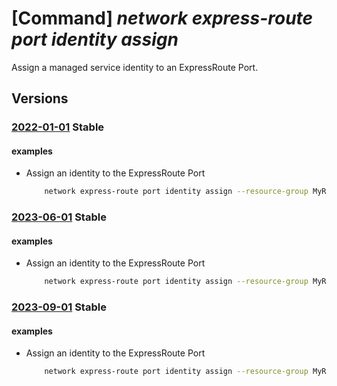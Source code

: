 # [Command] _network express-route port identity assign_

Assign a managed service identity to an ExpressRoute Port.

## Versions

### [2022-01-01](/Resources/mgmt-plane/L3N1YnNjcmlwdGlvbnMve30vcmVzb3VyY2Vncm91cHMve30vcHJvdmlkZXJzL21pY3Jvc29mdC5uZXR3b3JrL2V4cHJlc3Nyb3V0ZXBvcnRzL3t9/2022-01-01.xml) **Stable**

<!-- mgmt-plane /subscriptions/{}/resourcegroups/{}/providers/microsoft.network/expressrouteports/{} 2022-01-01 identity -->

#### examples

- Assign an identity to the ExpressRoute Port
    ```bash
        network express-route port identity assign --resource-group MyResourceGroup --name MyExpressRoutePort --identity MyUserAssignedManagedServiceIdentity
    ```

### [2023-06-01](/Resources/mgmt-plane/L3N1YnNjcmlwdGlvbnMve30vcmVzb3VyY2Vncm91cHMve30vcHJvdmlkZXJzL21pY3Jvc29mdC5uZXR3b3JrL2V4cHJlc3Nyb3V0ZXBvcnRzL3t9/2023-06-01.xml) **Stable**

<!-- mgmt-plane /subscriptions/{}/resourcegroups/{}/providers/microsoft.network/expressrouteports/{} 2023-06-01 identity -->

#### examples

- Assign an identity to the ExpressRoute Port
    ```bash
        network express-route port identity assign --resource-group MyResourceGroup --name MyExpressRoutePort --identity MyUserAssignedManagedServiceIdentity
    ```

### [2023-09-01](/Resources/mgmt-plane/L3N1YnNjcmlwdGlvbnMve30vcmVzb3VyY2Vncm91cHMve30vcHJvdmlkZXJzL21pY3Jvc29mdC5uZXR3b3JrL2V4cHJlc3Nyb3V0ZXBvcnRzL3t9/2023-09-01.xml) **Stable**

<!-- mgmt-plane /subscriptions/{}/resourcegroups/{}/providers/microsoft.network/expressrouteports/{} 2023-09-01 identity -->

#### examples

- Assign an identity to the ExpressRoute Port
    ```bash
        network express-route port identity assign --resource-group MyResourceGroup --name MyExpressRoutePort --identity MyUserAssignedManagedServiceIdentity
    ```
